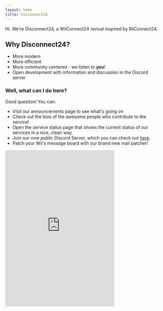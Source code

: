 ```yaml
---
layout: home
title: Disconnect24
---
```

Hi. We're Disconnect24, a WiiConnect24 revival inspired by RiiConnect24.

## Why Disconnect24?

- More modern
- More efficient
- More community centered - we listen to **you**!
- Open development with information and discussion in the Discord server

### Well, what can I do here?

Good question! You can:

- Visit our announcements page to see what's going on
- Check out the bios of the awesome people who contribute to the service!
- Open the service status page that shows the current status of our services in a nice, clean way.
- Join our *now public* Discord Server, which you can check out <a href="https://discord.gg/2BvqG9S"> here</a>.
- Patch your Wii's message board with our brand new mail patcher!

<iframe src="https://discordapp.com/widget?id=397593815755522068&theme=light" width="350" height="500" allowtransparency="true" frameborder="0"></iframe>
